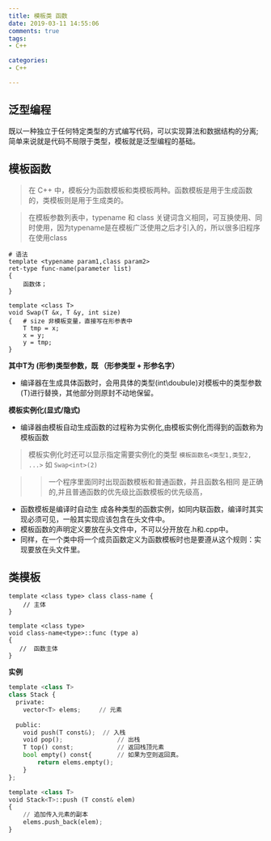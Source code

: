```yaml
---
title: 模板类 函数
date: 2019-03-11 14:55:06
comments: true
tags:
- C++

categories:
- C++

---
```


## 泛型编程
既以一种独立于任何特定类型的方式编写代码，可以实现算法和数据结构的分离;简单来说就是代码不局限于类型，模板就是泛型编程的基础。

## 模板函数
> 在 C++ 中，模板分为函数模板和类模板两种。函数模板是用于生成函数的，类模板则是用于生成类的。

> 在模板参数列表中，typename 和 class 关键词含义相同，可互换使用、同时使用，因为typename是在模板广泛使用之后才引入的，所以很多旧程序在使用class


```
# 语法
template <typename param1,class param2>
ret-type func-name(parameter list)
{
    函数体；
}

template <class T>
void Swap(T &x, T &y, int size)
{   # size 非模板变量，直接写在形参表中
    T tmp = x;
    x = y;
    y = tmp;
}
```
**其中T为 (形参)类型参数，既 （形参类型 + 形参名字）**
- 编译器在生成具体函数时，会用具体的类型(int\doubule)对模板中的类型参数(T)进行替换，其他部分则原封不动地保留。

**模板实例化(显式/隐式)** 
- 编译器由模板自动生成函数的过程称为实例化,由模板实例化而得到的函数称为模板函数

> 模板实例化时还可以显示指定需要实例化的类型
`模板函数名<类型1,类型2, ...>` 如 `Swap<int>(2)`

>> 一个程序里面同时出现函数模板和普通函数，并且函数名相同 是正确的,并且普通函数的优先级比函数模板的优先级高，


- 函数模板是编译时自动生 成各种类型的函数实例，如同内联函数，编译时其实现必须可见，一般其实现应该包含在头文件中。
- 模板函数的声明定义要放在头文件中，不可以分开放在.h和.cpp中。 
- 同样，在一个类中将一个成员函数定义为函数模板时也是要遵从这个规则：实现要放在头文件里。


## 类模板

```
template <class type> class class-name {
    // 主体
}

template <class type>
void class-name<type>::func (type a) 
{ 
   //  函数主体
} 
```

**实例**

```py
template <class T>
class Stack { 
  private: 
    vector<T> elems;     // 元素 
 
  public: 
    void push(T const&);  // 入栈
    void pop();               // 出栈
    T top() const;            // 返回栈顶元素
    bool empty() const{       // 如果为空则返回真。
        return elems.empty(); 
    } 
};

template <class T>
void Stack<T>::push (T const& elem) 
{ 
    // 追加传入元素的副本
    elems.push_back(elem);    
} 

```